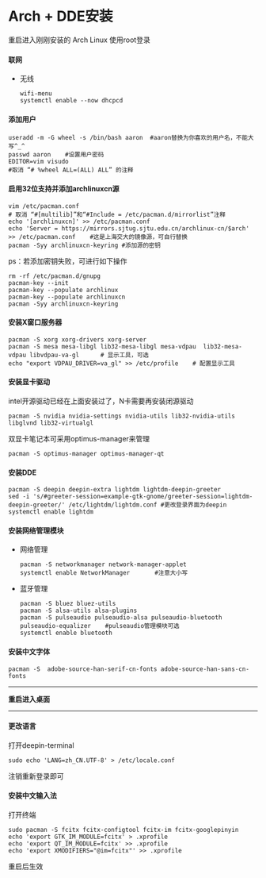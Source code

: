 # Arch + DDE安装

重启进入刚刚安装的 Arch Linux 使用root登录

#### 联网

- 无线

  ```shell
  wifi-menu
  systemctl enable --now dhcpcd
  ```

#### 添加用户

```shell
useradd -m -G wheel -s /bin/bash aaron	#aaron替换为你喜欢的用户名，不能大写^_^
passwd aaron	#设置用户密码
EDITOR=vim visudo
#取消 “# %wheel ALL=(ALL) ALL” 的注释
```

#### 启用32位支持并添加archlinuxcn源

```shell
vim /etc/pacman.conf
# 取消 “#[multilib]”和“#Include = /etc/pacman.d/mirrorlist”注释
echo '[archlinuxcn]' >> /etc/pacman.conf
echo 'Server = https://mirrors.sjtug.sjtu.edu.cn/archlinux-cn/$arch' >> /etc/pacman.conf	#这是上海交大的镜像源，可自行替换
pacman -Syy archlinuxcn-keyring	#添加源的密钥
```

ps：若添加密钥失败，可进行如下操作

```shell
rm -rf /etc/pacman.d/gnupg
pacman-key --init
pacman-key --populate archlinux
pacman-key --populate archlinuxcn
pacman -Syy archlinuxcn-keyring
```

#### 安装X窗口服务器

```shell
pacman -S xorg xorg-drivers xorg-server 
pacman -S mesa mesa-libgl lib32-mesa-libgl mesa-vdpau  lib32-mesa-vdpau libvdpau-va-gl		# 显示工具，可选
echo "export VDPAU_DRIVER=va_gl" >> /etc/profile	# 配置显示工具
```

#### 安装显卡驱动

intel开源驱动已经在上面安装过了，N卡需要再安装闭源驱动

```shell
pacman -S nvidia nvidia-settings nvidia-utils lib32-nvidia-utils libglvnd lib32-virtualgl
```

双显卡笔记本可采用optimus-manager来管理

```shell
pacman -S optimus-manager optimus-manager-qt
```

#### 安装DDE

```shell
pacman -S deepin deepin-extra lightdm lightdm-deepin-greeter
sed -i 's/#greeter-session=example-gtk-gnome/greeter-session=lightdm-deepin-greeter/' /etc/lightdm/lightdm.conf	#更改登录界面为deepin
systemctl enable lightdm
```

#### 安装网络管理模块

- 网络管理

  ```shell
  pacman -S networkmanager network-manager-applet
  systemctl enable NetworkManager		#注意大小写
  ```

- 蓝牙管理

  ```shell
  pacman -S bluez bluez-utils 
  pacman -S alsa-utils alsa-plugins 
  pacman -S pulseaudio pulseaudio-alsa pulseaudio-bluetooth pulseaudio-equalizer	#pulseaudio管理模块可选
  systemctl enable bluetooth
  ```

#### 安装中文字体

```shell
pacman -S  adobe-source-han-serif-cn-fonts adobe-source-han-sans-cn-fonts
```

----------------------------------------

**重启进入桌面**

----------------------------------------

#### 更改语言

打开deepin-terminal

```shell
sudo echo 'LANG=zh_CN.UTF-8' > /etc/locale.conf
```

注销重新登录即可

#### 安装中文输入法

打开终端

```shell
sudo pacman -S fcitx fcitx-configtool fcitx-im fcitx-googlepinyin
echo 'export GTK_IM_MODULE=fcitx' > .xprofile
echo 'export QT_IM_MODULE=fcitx' >> .xprofile
echo 'export XMODIFIERS="@im=fcitx"' >> .xprofile
```

重启后生效
